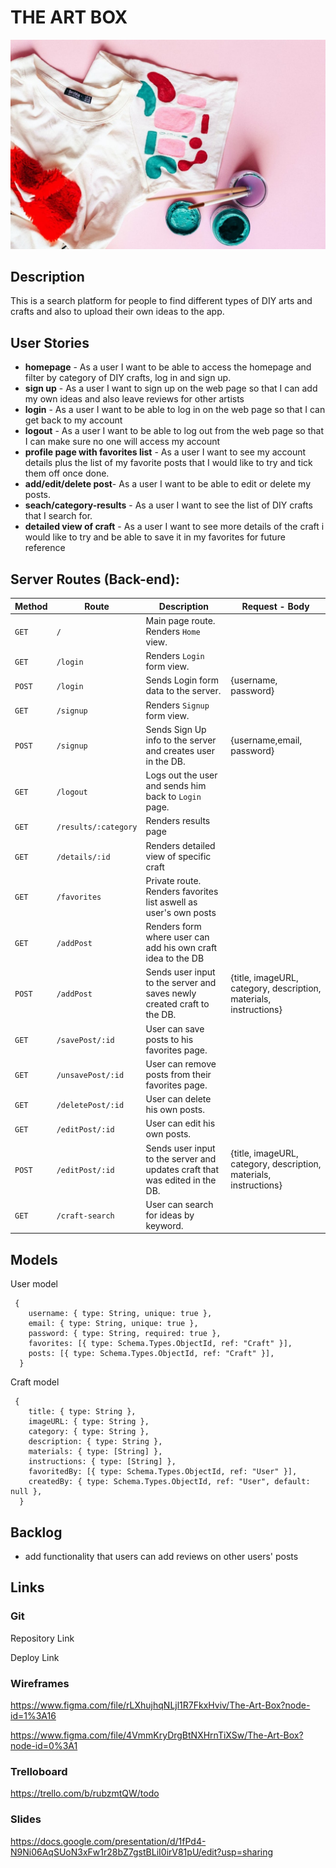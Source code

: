 # THE ART BOX
![welcomepic](public/images/welcomepic.jpg)


## Description

This is a search platform for people to find different types of DIY arts and crafts and also to upload their own ideas to the app.

## User Stories

- **homepage** - As a user I want to be able to access the homepage and filter by category of DIY crafts, log in and sign up.
- **sign up** - As a user I want to sign up on the web page so that I can add my own ideas and also leave reviews for other artists
- **login** - As a user I want to be able to log in on the web page so that I can get back to my account
- **logout** - As a user I want to be able to log out from the web page so that I can make sure no one will access my account
- **profile page with favorites list** - As a user I want to see my account details plus the list of my favorite posts that I would like to try and tick them off once done.
- **add/edit/delete post**- As a user I want to be able to edit or delete my posts.
- **seach/category-results** - As a user I want to see the list of DIY crafts that I search for.
- **detailed view of craft** - As a user I want to see more details of the craft i would like to try and be able to save it in my favorites for future reference

## Server Routes (Back-end):

| **Method** | **Route**            | **Description**                                              | Request - Body                                               |
| ---------- | -------------------- | ------------------------------------------------------------ | ------------------------------------------------------------ |
| `GET`      | `/`                  | Main page route. Renders `Home` view.                        |                                                              |
| `GET`      | `/login`             | Renders `Login` form view.                                   |                                                              |
| `POST`     | `/login`             | Sends Login form data to the server.                         | {username, password}                                         |
| `GET`      | `/signup`            | Renders `Signup` form view.                                  |                                                              |
| `POST`     | `/signup`            | Sends Sign Up info to the server and creates user in the DB. | {username,email, password}                                   |
| `GET`      | `/logout`            | Logs out the user and sends him back to `Login` page.        |                                                              |
| `GET`      | `/results/:category` | Renders results page                                         |                                                              |
| `GET`      | `/details/:id`       | Renders detailed view of specific craft                      |                                                              |
| `GET`      | `/favorites`         | Private route. Renders favorites list aswell as user's own posts |                                                              |
| `GET`      | `/addPost`           | Renders form where user can add his own craft idea to the DB |                                                              |
| `POST`     | `/addPost`           | Sends user input to the server and saves newly created craft to the DB. | {title, imageURL, category, description, materials, instructions} |
| `GET`      | `/savePost/:id`      | User can save posts to his favorites page.                   |                                                              |
| `GET`      | `/unsavePost/:id`    | User can remove posts from their favorites page.             |                                                              |
| `GET`      | `/deletePost/:id`    | User can delete his own posts.                               |                                                              |
| `GET`      | `/editPost/:id`      | User can edit his own posts.                                 |                                                              |
| `POST`     | `/editPost/:id`      | Sends user input to the server and updates craft that was edited in the DB. | {title, imageURL, category, description, materials, instructions} |
| `GET`      | `/craft-search`      | User can search for ideas by keyword.                        |                                                              |

## Models

User model

```
 {
    username: { type: String, unique: true },
    email: { type: String, unique: true },
    password: { type: String, required: true },
    favorites: [{ type: Schema.Types.ObjectId, ref: "Craft" }],
    posts: [{ type: Schema.Types.ObjectId, ref: "Craft" }],
  }
```

Craft model

```
 {
    title: { type: String },
    imageURL: { type: String },
    category: { type: String },
    description: { type: String },
    materials: { type: [String] },
    instructions: { type: [String] },
    favoritedBy: [{ type: Schema.Types.ObjectId, ref: "User" }],
    createdBy: { type: Schema.Types.ObjectId, ref: "User", default: null },
  }
```

## Backlog

- add functionality that users can add reviews on other users' posts

## Links

### Git

Repository Link

Deploy Link

### Wireframes

https://www.figma.com/file/rLXhujhqNLjl1R7FkxHviv/The-Art-Box?node-id=1%3A16

https://www.figma.com/file/4VmmKryDrgBtNXHrnTiXSw/The-Art-Box?node-id=0%3A1

### Trelloboard

https://trello.com/b/rubzmtQW/todo

### Slides

https://docs.google.com/presentation/d/1fPd4-N9Ni06AqSUoN3xFw1r28bZ7gstBLiI0irV81pU/edit?usp=sharing
